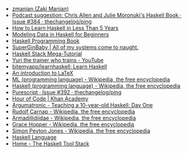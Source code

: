 * [zmanian (Zaki Manian)](https://github.com/zmanian)
* [Podcast suggestion: Chris Allen and Julie Moronuki's Haskell Book · Issue #384 · thechangelog/ping](https://github.com/thechangelog/ping/issues/384)
* [How to Learn Haskell in Less Than 5 Years](https://www.youtube.com/watch?v=Bg9ccYzMbxc)
* [Modeling Data in Haskell for Beginners](https://www.youtube.com/watch?v=p-NBJm0kIYU)
* [Haskell Programming Book](http://haskellbook.com/)
* [SuperGinBaby | All of my systems come to naught.](https://superginbaby.wordpress.com/)
* [Haskell Stack Mega-Tutorial](https://www.youtube.com/watch?v=sRonIB8ZStw)
* [Yuri the trainer who trains - YouTube](https://www.youtube.com/watch?v=5dx3XD46fE0)
* [bitemyapp/learnhaskell: Learn Haskell](https://github.com/bitemyapp/learnhaskell)
* [An introduction to LaTeX](https://latex-project.org/intro.html)
* [ML (programming language) - Wikipedia, the free encyclopedia](https://en.wikipedia.org/wiki/ML_(programming_language))
* [Haskell (programming language) - Wikipedia, the free encyclopedia](https://en.wikipedia.org/wiki/Haskell_(programming_language))
* [Purescript · Issue #392 · thechangelog/ping](https://github.com/thechangelog/ping/issues/392)
* [Hour of Code | Khan Academy](https://www.khanacademy.org/hourofcode)
* [Argumatronic - Teaching a 10-year-old Haskell: Day One](http://argumatronic.com/posts/2015-04-08-Haskell-to-10yo.html)
* [Rudolf Carnap - Wikipedia, the free encyclopedia](https://en.wikipedia.org/wiki/Rudolf_Carnap)
* [Armadillidiidae - Wikipedia, the free encyclopedia](https://en.wikipedia.org/wiki/Armadillidiidae)
* [Grace Hopper - Wikipedia, the free encyclopedia](https://en.wikipedia.org/wiki/Grace_Hopper)
* [Simon Peyton Jones - Wikipedia, the free encyclopedia](https://en.wikipedia.org/wiki/Simon_Peyton_Jones)
* [Haskell Language](https://www.haskell.org/)
* [Home - The Haskell Tool Stack](http://docs.haskellstack.org/en/stable/README/)